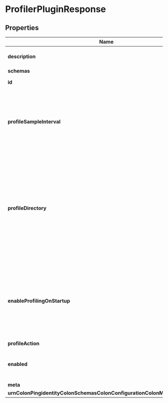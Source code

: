 

# ProfilerPluginResponse


## Properties

| Name | Type | Description | Notes |
|------------ | ------------- | ------------- | -------------|
|**description** | **String** | A description for this Plugin |  [optional] |
|**schemas** | **List&lt;EnumprofilerPluginSchemaUrn&gt;** |  |  |
|**id** | **String** | Name of the Plugin |  |
|**profileSampleInterval** | **String** | Specifies the sample interval in milliseconds to be used when capturing profiling information in the server. |  |
|**profileDirectory** | **String** | Specifies the path to the directory where profile information is to be written. This path may be either an absolute path or a path that is relative to the root of the Directory Server instance. |  |
|**enableProfilingOnStartup** | **Boolean** | Indicates whether the profiler plug-in is to start collecting data automatically when the Directory Server is started. |  |
|**profileAction** | **EnumpluginProfileActionProp** |  |  [optional] |
|**enabled** | **Boolean** | Indicates whether the plug-in is enabled for use. |  |
|**meta** | [**MetaMeta**](MetaMeta.md) |  |  [optional] |
|**urnColonPingidentityColonSchemasColonConfigurationColonMessagesColon20** | [**MetaUrnPingidentitySchemasConfigurationMessages20**](MetaUrnPingidentitySchemasConfigurationMessages20.md) |  |  [optional] |



